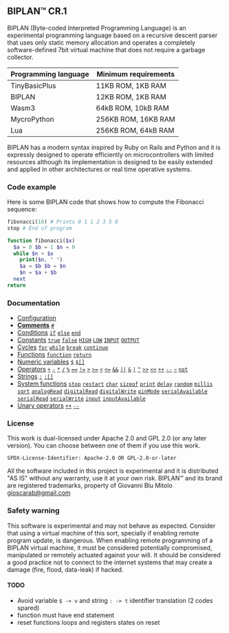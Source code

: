 
## BIPLAN™ CR.1
BIPLAN (Byte-coded Interpreted Programming Language) is an experimental programming language based on a recursive descent parser that uses only static memory allocation and operates a completely software-defined 7bit virtual machine that does not require a garbage collector.

| Programming language | Minimum requirements |
| -------------------- | -------------------- |
| TinyBasicPlus        |  11KB ROM,  1KB RAM  |
| BIPLAN               |  12KB ROM,  1KB RAM  |
| Wasm3                |  64kB ROM, 10kB RAM  |
| MycroPython          | 256KB ROM, 16KB RAM  |
| Lua                  | 256KB ROM, 64kB RAM  |

BIPLAN has a modern syntax inspired by Ruby on Rails and Python and it is expressly designed to operate efficiently on microcontrollers with limited resources although its implementation is designed to be easily extended and applied in other architectures or real time operative systems.

### Code example

Here is some BIPLAN code that shows how to compute the Fibonacci sequence:
```php
fibonacci(10) # Prints 0 1 1 2 3 5 8
stop # End of program

function fibonacci($x)
  $a = 0 $b = 1 $n = 0
  while $n < $x
    print($n, " ")
    $a = $b $b = $n
    $n = $a + $b
  next
return
```

### Documentation
- [Configuration](/documentation/configuration.md)
- **[Comments](/documentation/comments.md)** [`#`](/documentation/comments.md#comments)  
- [Conditions](/documentation/conditions.md) [`if`](/documentation/conditions.md#conditions) [`else`](/documentation/conditions.md#conditions) [`end`](/documentation/conditions.md#conditions)
- [Constants](/documentation/constants.md) [`true`](/documentation/constants.md) [`false`](/documentation/constants.md) [`HIGH`](/documentation/constants.md) [`LOW`](/documentation/constants.md) [`INPUT`](/documentation/constants.md) [`OUTPUT`](/documentation/constants.md)
- [Cycles](/documentation/cycles.md) [`for`](/documentation/cycles.md#for) [`while`](/documentation/cycles.md#while) [`break`](/documentation/cycles.md#break) [`continue`](/documentation/cycles.md#continue)
- [Functions](/documentation/functions.md) [`function`](/documentation/functions.md#functions) [`return`](/documentation/functions.md#functions)
- [Numeric variables](/documentation/numeric-variables.md) [`$`](/documentation/numeric-variables.md#numeric-variables) [`$[]`](/documentation/numeric-variables.md#numeric-variables)
- [Operators](/documentation/operators.md) [`+`](https://github.com/gioblu/BIPLAN/blob/master/documentation/operators.md) [`-`](https://github.com/gioblu/BIPLAN/blob/master/documentation/operators.md) [`*`](https://github.com/gioblu/BIPLAN/blob/master/documentation/operators.md) [`/`](https://github.com/gioblu/BIPLAN/blob/master/documentation/operators.md) [`%`](https://github.com/gioblu/BIPLAN/blob/master/documentation/operators.md) [`==`](https://github.com/gioblu/BIPLAN/blob/master/documentation/operators.md) [`!=`](https://github.com/gioblu/BIPLAN/blob/master/documentation/operators.md) [`>`](https://github.com/gioblu/BIPLAN/blob/master/documentation/operators.md) [`>=`](https://github.com/gioblu/BIPLAN/blob/master/documentation/operators.md) [`<`](https://github.com/gioblu/BIPLAN/blob/master/documentation/operators.md) [`<=`](https://github.com/gioblu/BIPLAN/blob/master/documentation/operators.md) [`&&`](https://github.com/gioblu/BIPLAN/blob/master/documentation/operators.md) [`||`](https://github.com/gioblu/BIPLAN/blob/master/documentation/operators.md) [`&`](https://github.com/gioblu/BIPLAN/blob/master/documentation/operators.md) [`|`](https://github.com/gioblu/BIPLAN/blob/master/documentation/operators.md) [`^`](https://github.com/gioblu/BIPLAN/blob/master/documentation/operators.md) [`>>`](https://github.com/gioblu/BIPLAN/blob/master/documentation/operators.md) [`<<`](https://github.com/gioblu/BIPLAN/blob/master/documentation/operators.md) [`++`](https://github.com/gioblu/BIPLAN/blob/master/documentation/operators.md) [`--`](https://github.com/gioblu/BIPLAN/blob/master/documentation/operators.md) [`~`](https://github.com/gioblu/BIPLAN/blob/master/documentation/operators.md) [`not`](https://github.com/gioblu/BIPLAN/blob/master/documentation/operators.md)
- [Strings](/documentation/strings.md) [`:`](/documentation/strings.md#strings) [`:[]`](/documentation/strings.md#strings)
- [System functions](/documentation/system-functions.md) [`stop`](/documentation/system-functions.md#system-functions) [`restart`](/documentation/system-functions.md#system-functions) [`char`](/documentation/system-functions.md#system-functions) [`sizeof`](/documentation/system-functions.md#system-functions) [`print`](/documentation/system-functions.md#system-functions) [`delay`](/documentation/system-functions.md#system-functions) [`random`](/documentation/system-functions.md#system-functions) [`millis`](/documentation/system-functions.md#system-functions) [`sqrt`](/documentation/system-functions.md#system-functions) [`analogRead`](/documentation/system-functions.md#system-functions) [`digitalRead`](/documentation/system-functions.md#system-functions) [`digitalWrite`](/documentation/system-functions.md#system-functions) [`pinMode`](/documentation/system-functions.md#system-functions) [`serialAvailable`](/documentation/system-functions.md#system-functions) [`serialRead`](/documentation/system-functions.md#system-functions) [`serialWrite`](/documentation/system-functions.md#system-functions) [`input`](/documentation/system-functions.md#system-functions) [`inputAvailable`](/documentation/system-functions.md#system-functions)
- [Unary operators](/documentation/unary-operators.md) [`++`](/documentation/unary-operators.md#unary-operators) [`--`](/documentation/unary-operators.md#unary-operators)

### License
This work is dual-licensed under Apache 2.0 and GPL 2.0 (or any later version).
You can choose between one of them if you use this work.

`SPDX-License-Identifier: Apache-2.0 OR GPL-2.0-or-later`

All the software included in this project is experimental and it is distributed "AS IS" without any warranty, use it at your own risk. BIPLAN™ and its brand are registered trademarks, property of Giovanni Blu Mitolo gioscarab@gmail.com

### Safety warning
This software is experimental and may not behave as expected. Consider that using a virtual machine of this sort, specially if enabling remote program update, is dangerous. When enabling remote programming of a BIPLAN virtual machine, it must be considered potentially compromised, manipulated or remotely actuated against your will. It should be considered a good practice not to connect to the internet systems that may create a damage (fire, flood, data-leak) if hacked.

#### TODO
- Avoid variable `$ -> v` and string `: -> t` identifier translation (2 codes spared)
- function must have end statement
- reset functions loops and registers states on reset
